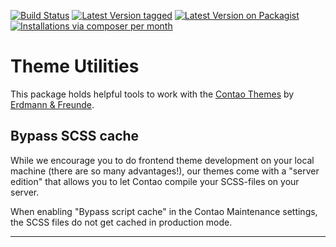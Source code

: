 [![Build Status](https://travis-ci.org/erdmannfreunde/theme-toolbox.svg)](https://travis-ci.org/erdmannfreunde/theme-toolbox)
[![Latest Version tagged](http://img.shields.io/github/tag/erdmannfreunde/theme-toolbox.svg)](https://github.com/erdmannfreunde/theme-toolbox/tags)
[![Latest Version on Packagist](https://img.shields.io/packagist/v/erdmannfreunde/theme-toolbox.svg)](https://packagist.org/packages/https://github.com/erdmannfreunde/theme-toolbox/tags)
[![Installations via composer per month](https://img.shields.io/packagist/dm/erdmannfreunde/theme-toolbox.svg)](https://packagist.org/packages/erdmannfreunde/theme-toolbox)

Theme Utilities
===============

This package holds helpful tools to work with the [Contao Themes][1] by [Erdmann & Freunde][2].

Bypass SCSS cache 
-----------------

While we encourage you to do frontend theme development on your local machine (there are so many advantages!), our 
themes come with a "server edition" that allows you to let Contao compile your SCSS-files on your server.

When enabling "Bypass script cache" in the Contao Maintenance settings, the SCSS files do not get cached in production
mode.

-------

[1]: https://erdmann-freunde.de/produkte/contao-themes/
[2]: https://erdmann-freunde.de/
